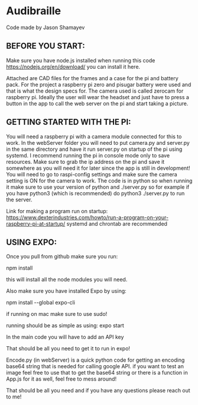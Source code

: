 # Audibraille

Code made by Jason Shamayev

## BEFORE YOU START:

Make sure you have node.js installed when running this code https://nodejs.org/en/download/ you can install it here.

Attached are CAD files for the frames and a case for the pi and battery pack. For the project a raspberry pi zero and pisugar battery were used and that is what the design specs for. The camera used is called zerocam for raspberry pi. Ideally the user will wear the headset and just have to press a button in the app to call the web server on the pi and start taking a picture.

## GETTING STARTED WITH THE PI:

You will need a raspberry pi with a camera module connected for this to work. In the webServer folder you will need to put camera.py and server.py in the same directory and have it run server.py on startup of the pi using systemd. I recommend running the pi in console mode only to save resources. Make sure to grab the ip address on the pi and save it somewhere as you will need it for later since the app is still in development! You will need to go to raspi-config settings and make sure the camera setting is ON for the camera to work. The code is in python so when running it make sure to use your version of python and ./server.py so for example if you have python3 (which is recommended) do python3 ./server.py to run the server.

Link for making a program run on startup: https://www.dexterindustries.com/howto/run-a-program-on-your-raspberry-pi-at-startup/
systemd and chrontab are recommended

## USING EXPO:

Once you pull from github make sure you run:

npm install

this will install all the node modules you will need.

Also make sure you have installed Expo by using:

npm install --global expo-cli

if running on mac make sure to use sudo!

running should be as simple as using:
expo start

In the main code you will have to add an API key

That should be all you need to get it to run in expo!

Encode.py (in webServer) is a quick python code for getting an encoding base64 string that is needed for calling google API. if you want to test an image feel free to use that to get the base64 string or there is a function in App.js for it as well, feel free to mess around!

That should be all you need and if you have any questions please reach out to me!

